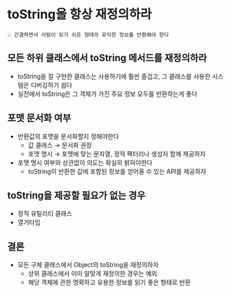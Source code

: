 # toString을 항상 재정의하라

```
💡 간결하면서 사람이 읽기 쉬운 형태의 유익한 정보를 반환해야 한다
```

## 모든 하위 클래스에서 toString 메서드를 재정의하라

- toString을 잘 구현한 클래스는 사용하기에 훨씬 즐겁고, 그 클래스를 사용한 시스템은 디버깅하기 쉽다
- 실전에서 toString은 그 객체가 가진 주요 정보 모두를 반환하는게 좋다

## 포맷 문서화 여부

- 반환값의 포맷을 문서화할지 정해야한다
    - 값 클래스 → 문서화 권장
    - 포맷 명시 → 포맷에 맞는 문자열, 정적 팩터리나 생성자 함께 제공하자
- 포맷 명시 여부와 상관없이 의도는 확실히 밝혀야한다
    - toString이 반환한 값에 포함된 정보를 얻어올 수 있는 API를 제공하자

## toString을 제공할 필요가 없는 경우

- 정적 유틸리티 클래스
- 열거타입

## 결론

- 모든 구체 클래스에서 Object의 toString을 재정의하자
    - 상위 클래스에서 이미 알맞게 재정의한 경우는 예외
    - 해당 객체에 관한 명확하고 유용한 정보를 읽기 좋은 형태로 반환